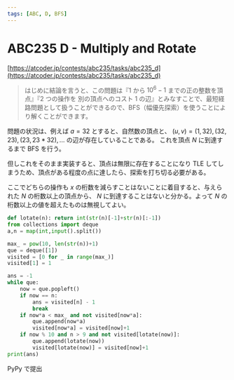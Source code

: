 ```yaml
---
tags: [ABC, D, BFS]
---
```


# ABC235 D - Multiply and Rotate

[https://atcoder.jp/contests/abc235/tasks/abc235_d](https://atcoder.jp/contests/abc235/tasks/abc235_d)

> はじめに結論を言うと、この問題は『$1$ から $10^6-1$ までの正の整数を頂点』『$2$ つの操作を 別の頂点へのコスト $1$ の辺』とみなすことで、最短経路問題として扱うことができるので、BFS（幅優先探索）を使うことにより解くことができます。

問題の状況は、例えば $a = 32$ とすると、自然数の頂点と、 $(u,v) = (1,32), (32, 23), (23, 23*32), ...$ の辺が存在していることである。
これを頂点 $N$ に到達するまで BFS を行う。

但しこれをそのまま実装すると、頂点は無限に存在することになり TLE してしまうため、頂点がある程度の点に達したら、探索を打ち切る必要がある。

ここでどちらの操作も $x$ の桁数を減らすことはないことに着目すると、与えられた $N$ の桁数以上の頂点から、 $N$ に到達することはないと分かる。よって $N$ の桁数以上の値を超えたものは無視してよい。

```py
def lotate(n): return int(str(n)[-1]+str(n)[:-1])
from collections import deque
a,n = map(int,input().split())

max_ = pow(10, len(str(n))+1)
que = deque([1])
visited = [0 for _ in range(max_)]
visited[1] = 1

ans = -1
while que:
    now = que.popleft()
    if now == n:
        ans = visited[n] - 1
        break
    if now*a < max_ and not visited[now*a]:
        que.append(now*a)
        visited[now*a] = visited[now]+1
    if now % 10 and n > 9 and not visited[lotate(now)]:
        que.append(lotate(now))
        visited[lotate(now)] = visited[now]+1
print(ans)
```

PyPy で提出
